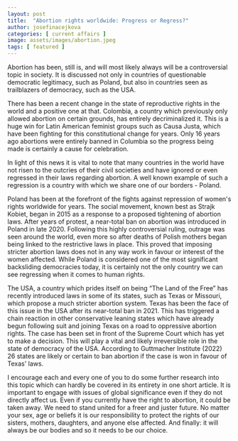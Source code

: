 ```yaml
---
layout: post
title:  "Abortion rights worldwide: Progress or Regress?"
author: josefinacejkova
categories: [ current affairs ]
image: assets/images/abortion.jpeg
tags: [ featured ]
---
```

Abortion has been, still is, and will most likely always will be a controversial topic in society. It is discussed not only in countries of questionable democratic legitimacy, such as Poland, but also in countries seen as trailblazers of democracy, such as the USA.

There has been a recent change in the state of reproductive rights in the world and a positive one at that. Colombia, a country which previously only allowed abortion on certain grounds, has entirely decriminalized it. This is a huge win for Latin American feminist groups such as Causa Justa, which have been fighting for this constitutional change for years. Only 16 years ago abortions were entirely banned in Columbia so the progress being made is certainly a cause for celebration.

In light of this news it is vital to note that many countries in the world have not risen to the outcries of their civil societies and have ignored or even regressed in their laws regarding abortion. A well known example of such a regression is a country with which we share one of our borders - Poland.

Poland has been at the forefront of the fights against repression of women's rights worldwide for years. The social movement, known best as Strajk Kobiet, began in 2015 as a response to a proposed tightening of abortion laws. After years of protest, a near-total ban on abortion was introduced in Poland in late 2020. Following this highly controversial ruling, outrage was seen around the world, even more so after deaths of Polish mothers began being linked to the restrictive laws in place. This proved that imposing stricter abortion laws does not in any way work in favour or interest of the women affected. While Poland is considered one of the most significant backsliding democracies today, it is certainly not the only country we can see regressing when it comes to human rights.

The USA, a country which prides itself on being “The Land of the Free” has recently introduced laws in some of its states, such as Texas or Missouri, which propose a much stricter abortion system. Texas has been the face of this issue in the USA after its near-total ban in 2021. This has triggered a chain reaction in other conservative leaning states which have already begun following suit and joining Texas on a road to oppressive abortion rights. The case has been set in front of the Supreme Court which has yet to make a decision. This will play a vital and likely irreversible role in the state of democracy of the USA. According to Guttmacher Institute (2022) 26 states are likely or certain to ban abortion if the case is won in favour of Texas' laws.

I encourage each and every one of you to do some further research into this topic which can hardly be covered in its entirety in one short article. It is important to engage with issues of global significance even if they do not directly affect us. Even if you currently have the right to abortion, it could be taken away. We need to stand united for a freer and juster future. No matter your sex, age or beliefs it is our responsibility to protect the rights of our sisters, mothers, daughters, and anyone else affected.
And finally: it will always be our bodies and so it needs to be our choice. 
